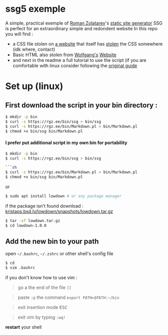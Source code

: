 # ssg5 exemple

A simple, practical exemple of [Roman Zolatarev](https://twitter.com/romanzolotarev)'s [static site generator](https://rgz.ee/ssg.html)
SSG is perfect for an extraordinary simple and redondent website
In this repo you will find :
- a CSS file stolen on [a website](https://notthebe.ee/) that itself has [stolen](https://youtu.be/N_ttw2Dihn8?t=213) the CSS somewhere (idk where, contact)
- Basic HTML also stolen from [Wolfgang's](https://www.youtube.com/c/WolfgangsChannel) [Website](https://notthebe.ee/)
- and next in the readme a full tutorial to use the script (if you are comfortable with linux consider following the [original guide](https://rgz.ee/ssg.html)


# Set up (linux)

## First download the script in your bin directory :

```sh
$ mkdir -p bin
$ curl -s https://rgz.ee/bin/ssg > bin/ssg
$ curl -s https://rgz.ee/bin/Markdown.pl > bin/Markdown.pl
$ chmod +x bin/ssg bin/Markdown.pl
``` 

#### I prefer put additional script in my own bin for portability

```sh
$ mkdir -p bin
$ curl -s https://rgz.ee/bin/ssg > bin/ssg

```sh
$ curl -s https://rgz.ee/bin/Markdown.pl > bin/Markdown.pl
$ chmod +x bin/ssg bin/Markdown.pl
```
or
```sh
$ sudo apt install lowdown # or any package manager
```

if the package isn't found
download : [kristaps.bsd.lv/lowdown/snapshots/lowdown.tar.gz](https://kristaps.bsd.lv/lowdown/snapshots/lowdown.tar.gz)
```sh
$ tar -xf lowdown.tar.gz
$ cd lowdown-1.0.0
```

## Add the new bin to your path

open `~/.bashrc`, `~/.zshrc`  or other shell's config file
```sh
$ cd
$ vim .bashrc
```
if you don't know how to use vim :
> go a the end of the file `]]`

> paste `:p` the command `export PATH=$PATH:~/bin`

> exit insertion mode <kbd>ESC</kbd>

> exit vim by typing `:wq!`

**restart** your shell
